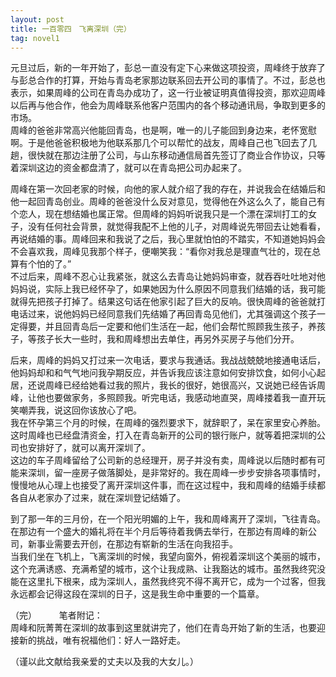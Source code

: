 ```yaml
---
layout: post
title: 一百零四　飞离深圳（完）
tag: novel1
---
```


元旦过后，新的一年开始了，彭总一直没有定下心来做这项投资，周峰终于放弃了与彭总合作的打算，开始与青岛老家那边联系回去开公司的事情了。不过，彭总也表示，如果周峰的公司在青岛办成功了，这一行业被证明真值得投资，那欢迎周峰以后再与他合作，他会为周峰联系他客户范围内的各个移动通讯局，争取到更多的市场。<br />
周峰的爸爸非常高兴他能回青岛，也是啊，唯一的儿子能回到身边来，老怀宽慰啊。于是他爸爸积极地为他联系那几个可以帮忙的战友，周峰自己也飞回去了几趟，很快就在那边注册了公司，与山东移动通信局首先签订了商业合作协议，只等着深圳这边的资金都盘清了，就可以在青岛把公司办起来了。

周峰在第一次回老家的时候，向他的家人就介绍了我的存在，并说我会在结婚后和他一起回青岛创业。周峰的爸爸没什么反对意见，觉得他在外这么久了，能自己有个恋人，现在想结婚也属正常。但周峰的妈妈听说我只是一个漂在深圳打工的女子，没有任何社会背景，就觉得我配不上他的儿子，对周峰说先带回去让她看看，再说结婚的事。周峰回来和我说了之后，我心里就怕怕的不踏实，不知道她妈妈会不会喜欢我，周峰见我那个样子，便嘲笑我：“看你对我总是理直气壮的，现在总算有个怕的了。”<br />
不过后来，周峰不忍心让我紧张，就这么去青岛让她妈妈审查，就吞吞吐吐地对他妈妈说，实际上我已经怀孕了，如果她因为什么原因不同意我们结婚的话，我可能就得先把孩子打掉了。结果这句话在他家引起了巨大的反响。很快周峰的爸爸就打电话过来，说他妈妈已经同意我们先结婚了再回青岛见他们，尤其强调这个孩子一定得要，并且回青岛后一定要和他们生活在一起，他们会帮忙照顾我生孩子，养孩子，等孩子长大一些时，我和周峰想出去单住，再另外买房子与他们分开。

后来，周峰的妈妈又打过来一次电话，要求与我通话。我战战兢兢地接通电话后，他妈妈却和和气气地问我孕期反应，并告诉我应该注意如何安排饮食，如何小心起居，还说周峰已经给她看过我的照片，我长的很好，她很高兴，又说她已经告诉周峰，让他也要做家务，多照顾我。听完电话，我感动地直哭，周峰搂着我一直开玩笑嘲弄我，说这回你该放心了吧。<br />
我在怀孕第三个月的时候，在周峰的强烈要求下，就辞职了，呆在家里安心养胎。这时周峰也已经盘清资金，打入在青岛新开的公司的银行账户，就等着把深圳的公司也安排好了，就可以离开深圳了。<br />
这边的车子周峰留给了公司新的总经理开，房子并没有卖，周峰说以后随时都有可能来深圳，留一座房子做落脚处，是非常好的。我在周峰一步步安排各项事情时，慢慢地从心理上也接受了离开深圳这件事，而在这过程中，我和周峰的结婚手续都各自从老家办了过来，就在深圳登记结婚了。

到了那一年的三月份，在一个阳光明媚的上午，我和周峰离开了深圳，飞往青岛。在那边有一个盛大的婚礼将在半个月后等待着我俩去举行，在那边有周峰的新公司，新事业需要去开创，在那边有崭新的生活在向我招手。<br />
当我们坐在飞机上，飞离深圳的时候，我望向窗外，俯视着深圳这个美丽的城市，这个充满诱惑、充满希望的城市，这个让我成熟、让我豁达的城市。虽然我终究没能在这里扎下根来，成为深圳人，虽然我终究不得不离开它，成为一个过客，但我永远都会记得这段在深圳的日子，这是我生命中重要的一个篇章。

（完）
　　
笔者附记：<br />
周峰和阮菁菁在深圳的故事到这里就讲完了，他们在青岛开始了新的生活，也要迎接新的挑战，唯有祝福他们：好人一路好走。

（谨以此文献给我亲爱的丈夫以及我的大女儿。）
